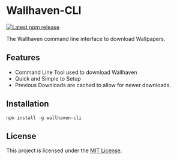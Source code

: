 # Wallhaven-CLI

[![Latest npm release][npm-badge]][npm-badge-url]

[npm-badge]: https://img.shields.io/npm/v/wallhaven-cli.svg
[npm-badge-url]: https://www.npmjs.com/package/wallhaven-cli

The Wallhaven command line interface to download Wallpapers.


Features
------------------------------------------------------------------------------

- Command Line Tool used to download Wallhaven
- Quick and Simple to Setup
- Previous Downloads are cached to allow for newer downloads.


Installation
------------------------------------------------------------------------------

```
npm install -g wallhaven-cli
```

License
------------------------------------------------------------------------------

This project is licensed under the [MIT License](LICENSE).
